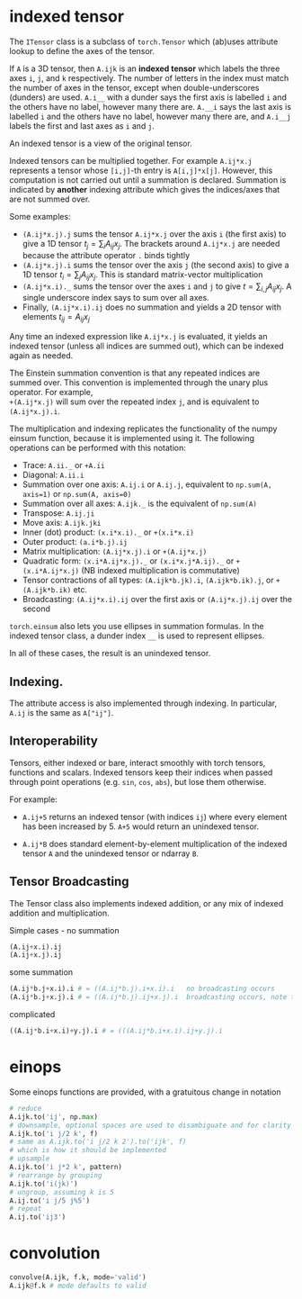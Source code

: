 # indexed tensor

The `ITensor` class is a subclass of `torch.Tensor` which (ab)uses attribute lookup to define the axes of the tensor.

If `A` is a 3D tensor, then `A.ijk` is an **indexed tensor** which labels the three axes `i`, `j`, and `k` respectively. The number of letters in the
index must match the number of axes in the tensor, except when double-underscores (dunders) are used. `A.i__` with a dunder says the first axis is
labelled `i` and the others have no label, however many there are. `A.__i` says the last axis is labelled `i` and the others have no label, however
many there are, and `A.i__j` labels the first and last axes as `i` and `j`.

An indexed tensor is a view of the original tensor.

Indexed tensors can be multiplied together. For example `A.ij*x.j` represents a tensor whose `[i,j]`-th entry is `A[i,j]*x[j]`. However, this
computation is not carried out until a summation is declared. Summation is indicated by **another** indexing attribute which gives the indices/axes
that are not summed over.

Some examples:

-   `(A.ij*x.j).j` sums the tensor `A.ij*x.j` over the axis `i` (the first axis) to give a 1D tensor $t_j = \sum_i{A_{ij}x_j}$. The brackets
    around `A.ij*x.j` are needed because the attribute operator `.` binds tightly
-   `(A.ij*x.j).i` sums the tensor over the axis `j` (the second axis) to give a 1D tensor $t_i = \sum_j{A_{ij}x_j}$. This is standard matrix-vector multiplication
-   `(A.ij*x.i)._` sums the tensor over the axes `i` and `j` to give $t = \sum_{i,j}{A_{ij}x_j}$. A single underscore index says to sum over all axes.
-   Finally, `(A.ij*x.i).ij` does no summation and yields a 2D tensor with elements $t_{ij} = A_{ij}x_j$

Any time an indexed expression like `A.ij*x.j` is evaluated, it yields an indexed tensor (unless all indices are summed out), which can be indexed again as needed.

The Einstein summation convention is that any repeated indices are summed over. This convention is implemented through the unary plus operator.
For example,<br/> `+(A.ij*x.j)` will sum over the repeated index `j`, and is equivalent to `(A.ij*x.j).i`.

The multiplication and indexing replicates the functionality of the numpy einsum function, because it is implemented using it. The following operations
can be performed with this notation:

-   Trace: `A.ii._` or `+A.ii`
-   Diagonal: `A.ii.i`
-   Summation over one axis: `A.ij.i` or `A.ij.j`, equivalent to `np.sum(A, axis=1)` or `np.sum(A, axis=0)`
-   Summation over all axes: `A.ijk._` is the equivalent of `np.sum(A)`
-   Transpose: `A.ij.ji`
-   Move axis: `A.ijk.jki`
-   Inner (dot) product: `(x.i*x.i)._` or `+(x.i*x.i)`
-   Outer product: `(a.i*b.j).ij`
-   Matrix multiplication: `(A.ij*x.j).i` or `+(A.ij*x.j)`
-   Quadratic form: `(x.i*A.ij*x.j)._` or `(x.i*x.j*A.ij)._` or `+(x.i*A.ij*x.j)` (NB indexed multiplication is commutative)
-   Tensor contractions of all types: `(A.ijk*b.jk).i`, `(A.ijk*b.ik).j`, or `+(A.ijk*b.ik)` etc.
-   Broadcasting: `(A.ij*x.i).ij` over the first axis or `(A.ij*x.j).ij` over the second

`torch.einsum` also lets you use ellipses in summation formulas. In the indexed tensor class, a dunder index `__` is used to represent ellipses.

In all of these cases, the result is an unindexed tensor.

## Indexing.

The attribute access is also implemented through indexing. In particular, `A.ij` is
the same as `A["ij"]`.

## Interoperability

Tensors, either indexed or bare, interact smoothly with torch tensors, functions and scalars. Indexed tensors keep their indices when passed through point operations (e.g.
`sin`, `cos`, `abs`), but lose them otherwise.

For example:

-   `A.ij+5` returns an indexed tensor (with indices `ij`) where every element has been increased by 5. `A+5` would return an unindexed tensor.

-   `A.ij*B` does standard element-by-element multiplication of the indexed tensor `A` and the unindexed tensor or ndarray `B`.

## Tensor Broadcasting

The Tensor class also implements indexed addition, or any mix of indexed addition and multiplication.

Simple cases - no summation

```python
(A.ij+x.i).ij
(A.ij+x.j).ij
```

some summation

```python
(A.ij*b.j+x.i).i # = ((A.ij*b.j).i+x.i).i   no broadcasting occurs
(A.ij*b.j+x.j).i # = ((A.ij*b.j).ij+x.j).i  broadcasting occurs, note that the inner .ij keeps it's indices
```

complicated

```python
((A.ij*b.i+x.i)+y.j).i # = (((A.ij*b.i+x.i).ij+y.j).i
```

# einops

Some einops functions are provided, with a gratuitous change in notation

```python
# reduce
A.ijk.to('ij', np.max)
# downsample, optional spaces are used to disambiguate and for clarity
A.ijk.to('i j/2 k', f)
# same as A.ijk.to('i j/2 k 2').to('ijk', f)
# which is how it should be implemented
# upsample
A.ijk.to('i j*2 k', pattern)
# rearrange by grouping
A.ijk.to('i(jk)')
# ungroup, assuming k is 5
A.ij.to('i j/5 j%5')
# repeat
A.ij.to('ij3')
```

# convolution

```python
convolve(A.ijk, f.k, mode='valid')
A.ijk@f.k # mode defaults to valid
```
